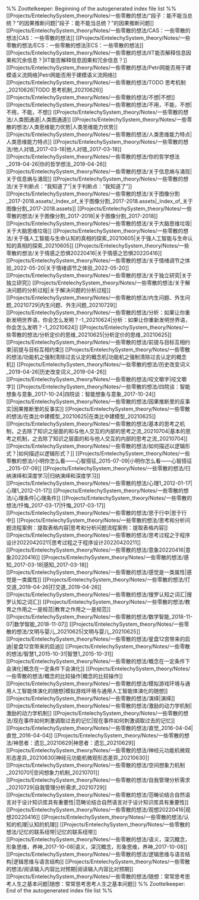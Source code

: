 %% Zoottelkeeper: Beginning of the autogenerated index file list  %%
 [[Projects/EntelechySystem_theory/Notes/一些零散的想法/“段子：能不能当总统？”的因果推断问题|“段子：能不能当总统？”的因果推断问题]]
 [[Projects/EntelechySystem_theory/Notes/一些零散的想法/CAS：一些零散的想法|CAS：一些零散的想法]]
 [[Projects/EntelechySystem_theory/Notes/一些零散的想法/ECS：一些零散的想法|ECS：一些零散的想法]]
 [[Projects/EntelechySystem_theory/Notes/一些零散的想法/IIT能否解释信息因果和冗余信息？|IIT能否解释信息因果和冗余信息？]]
 [[Projects/EntelechySystem_theory/Notes/一些零散的想法/Petri网能否用于建模语义流网络|Petri网能否用于建模语义流网络]]
 [[Projects/EntelechySystem_theory/Notes/一些零散的想法/TODO 思考机制_20210626|TODO 思考机制_20210626]]
 [[Projects/EntelechySystem_theory/Notes/一些零散的想法/不想|不想]]
 [[Projects/EntelechySystem_theory/Notes/一些零散的想法/不用，不能，不想|不用，不能，不想]]
 [[Projects/EntelechySystem_theory/Notes/一些零散的想法/人类图通道|人类图通道]]
 [[Projects/EntelechySystem_theory/Notes/一些零散的想法/人类思维能力优势|人类思维能力优势]]
 [[Projects/EntelechySystem_theory/Notes/一些零散的想法/人类思维能力特点|人类思维能力特点]]
 [[Projects/EntelechySystem_theory/Notes/一些零散的想法/他人对错_2017-03-18|他人对错_2017-03-18]]
 [[Projects/EntelechySystem_theory/Notes/一些零散的想法/你的哲学想法_2019-04-26|你的哲学想法_2019-04-26]]
 [[Projects/EntelechySystem_theory/Notes/一些零散的想法/关于信息熵与涌现|关于信息熵与涌现]]
 [[Projects/EntelechySystem_theory/Notes/一些零散的想法/关于判断点：“我知道了”|关于判断点：“我知道了”]]
 [[Projects/EntelechySystem_theory/Notes/一些零散的想法/关于图像分割_2017-2018.assets/_Index_of_关于图像分割_2017-2018.assets|_Index_of_关于图像分割_2017-2018.assets]]
 [[Projects/EntelechySystem_theory/Notes/一些零散的想法/关于图像分割_2017-2018|关于图像分割_2017-2018]]
 [[Projects/EntelechySystem_theory/Notes/一些零散的想法/关于大脑思维垃圾|关于大脑思维垃圾]]
 [[Projects/EntelechySystem_theory/Notes/一些零散的想法/关于强人工智能与生命认知的真相的探索_20210605|关于强人工智能与生命认知的真相的探索_20210605]]
 [[Projects/EntelechySystem_theory/Notes/一些零散的想法/关于情感之恐惧20220416|关于情感之恐惧20220416]]
 [[Projects/EntelechySystem_theory/Notes/一些零散的想法/关于情绪调节之体验_2022-05-20|关于情绪调节之体验_2022-05-20]]
 [[Projects/EntelechySystem_theory/Notes/一些零散的想法/关于独立研究|关于独立研究]]
 [[Projects/EntelechySystem_theory/Notes/一些零散的想法/关于解决问题的分析过程|关于解决问题的分析过程]]
 [[Projects/EntelechySystem_theory/Notes/一些零散的想法/内生问题、外生问题_20210729|内生问题、外生问题_20210729]]
 [[Projects/EntelechySystem_theory/Notes/一些零散的想法/分析：如果让你重新发明世界语，你会怎么发明？-1_20210624|分析：如果让你重新发明世界语，你会怎么发明？-1_20210624]]
 [[Projects/EntelechySystem_theory/Notes/一些零散的想法/分析定价的思维_20210625|分析定价的思维_20210625]]
 [[Projects/EntelechySystem_theory/Notes/一些零散的想法/前提与目标互相约束|前提与目标互相约束]]
 [[Projects/EntelechySystem_theory/Notes/一些零散的想法/功能机之强制清除过去认定的概念机|功能机之强制清除过去认定的概念机]]
 [[Projects/EntelechySystem_theory/Notes/一些零散的想法/历史改变词义_2019-04-26|历史改变词义_2019-04-26]]
 [[Projects/EntelechySystem_theory/Notes/一些零散的想法/咬文嚼字|咬文嚼字]]
 [[Projects/EntelechySystem_theory/Notes/一些零散的想法/四院谈：智能想象与意象_2017-10-24|四院谈：智能想象与意象_2017-10-24]]
 [[Projects/EntelechySystem_theory/Notes/一些零散的想法/因果推断里的反事实|因果推断里的反事实]]
 [[Projects/EntelechySystem_theory/Notes/一些零散的想法/在类比中建模型_20210625|在类比中建模型_20210625]]
 [[Projects/EntelechySystem_theory/Notes/一些零散的想法/基本的思考之机制，之去除了知识之层面的和与他人交互的内部的思考之流_20210704|基本的思考之机制，之去除了知识之层面的和与他人交互的内部的思考之流_20210704]]
 [[Projects/EntelechySystem_theory/Notes/一些零散的想法/如何描述以逻辑形式？|如何描述以逻辑形式？]]
 [[Projects/EntelechySystem_theory/Notes/一些零散的想法/小明你怎么看——心智搭征_2015-07-09|小明你怎么看——心智搭征_2015-07-09]]
 [[Projects/EntelechySystem_theory/Notes/一些零散的想法/归纳演绎和深度学习|归纳演绎和深度学习]]
 [[Projects/EntelechySystem_theory/Notes/一些零散的想法/心理1_2012-01-17|心理1_2012-01-17]]
 [[Projects/EntelechySystem_theory/Notes/一些零散的想法/心理条件|心理条件]]
 [[Projects/EntelechySystem_theory/Notes/一些零散的想法/忏悔_2017-03-17|忏悔_2017-03-17]]
 [[Projects/EntelechySystem_theory/Notes/一些零散的想法/思于行中|思于行中]]
 [[Projects/EntelechySystem_theory/Notes/一些零散的想法/思考和分析问题流程案例：提取表格内容|思考和分析问题流程案例：提取表格内容]]
 [[Projects/EntelechySystem_theory/Notes/一些零散的想法/思考过程之于程序设计20220420211|思考过程之于程序设计20220420211]]
 [[Projects/EntelechySystem_theory/Notes/一些零散的想法/意象20220416|意象20220416]]
 [[Projects/EntelechySystem_theory/Notes/一些零散的想法/感知_2017-03-18|感知_2017-03-18]]
 [[Projects/EntelechySystem_theory/Notes/一些零散的想法/感觉是一类属性|感觉是一类属性]]
 [[Projects/EntelechySystem_theory/Notes/一些零散的想法/打交道_2019-04-26|打交道_2019-04-26]]
 [[Projects/EntelechySystem_theory/Notes/一些零散的想法/搜罗认知之词汇|搜罗认知之词汇]]
 [[Projects/EntelechySystem_theory/Notes/一些零散的想法/教育之作用之一是规范|教育之作用之一是规范]]
 [[Projects/EntelechySystem_theory/Notes/一些零散的想法/数学智能_2018-11-07|数学智能_2018-11-07]]
 [[Projects/EntelechySystem_theory/Notes/一些零散的想法/文明与婴儿_20210625|文明与婴儿_20210625]]
 [[Projects/EntelechySystem_theory/Notes/一些零散的想法/星盘12宫带来的启迪|星盘12宫带来的启迪]]
 [[Projects/EntelechySystem_theory/Notes/一些零散的想法/智慧1_2015-10-31|智慧1_2015-10-31]]
 [[Projects/EntelechySystem_theory/Notes/一些零散的想法/概念在一定条件下会演化|概念在一定条件下会演化]]
 [[Projects/EntelechySystem_theory/Notes/一些零散的想法/概念的比较操作|概念的比较操作]]
 [[Projects/EntelechySystem_theory/Notes/一些零散的想法/模拟游戏环境与通用人工智能体演化的随想|模拟游戏环境与通用人工智能体演化的随想]]
 [[Projects/EntelechySystem_theory/Notes/一些零散的想法/演绎|演绎]]
 [[Projects/EntelechySystem_theory/Notes/一些零散的想法/激励的动力学机制|激励的动力学机制]]
 [[Projects/EntelechySystem_theory/Notes/一些零散的想法/现在事件如何刺激调取过去的记忆|现在事件如何刺激调取过去的记忆]]
 [[Projects/EntelechySystem_theory/Notes/一些零散的想法/直觉_2016-04-04|直觉_2016-04-04]]
 [[Projects/EntelechySystem_theory/Notes/一些零散的想法/神思者：遗忘_20210629|神思者：遗忘_20210629]]
 [[Projects/EntelechySystem_theory/Notes/一些零散的想法/神经元功能机微观形态差异_20210630|神经元功能机微观形态差异_20210630]]
 [[Projects/EntelechySystem_theory/Notes/一些零散的想法/空间想象力机制_20210701|空间想象力机制_20210701]]
 [[Projects/EntelechySystem_theory/Notes/一些零散的想法/自我管理分析需求_20210729|自我管理分析需求_20210729]]
 [[Projects/EntelechySystem_theory/Notes/一些零散的想法/范畴论结合自然语言对于设计知识库具有重要性|范畴论结合自然语言对于设计知识库具有重要性]]
 [[Projects/EntelechySystem_theory/Notes/一些零散的想法/观想20220416|观想20220416]]
 [[Projects/EntelechySystem_theory/Notes/一些零散的想法/认知的机理|认知的机理]]
 [[Projects/EntelechySystem_theory/Notes/一些零散的想法/记忆的联系纽带|记忆的联系纽带]]
 [[Projects/EntelechySystem_theory/Notes/一些零散的想法/语义，深沉概念，形象思维，养神_2017-10-08|语义，深沉概念，形象思维，养神_2017-10-08]]
 [[Projects/EntelechySystem_theory/Notes/一些零散的想法/逻辑思维与语言结构|逻辑思维与语言结构]]
 [[Projects/EntelechySystem_theory/Notes/一些零散的想法/阅读输入内容比对预期|阅读输入内容比对预期]]
 [[Projects/EntelechySystem_theory/Notes/一些零散的想法/随想：常常思考思考人生之基本问题|随想：常常思考思考人生之基本问题]]
%% Zoottelkeeper: End of the autogenerated index file list  %%
